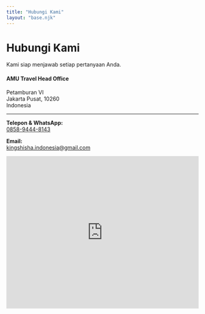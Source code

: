```yaml
---
title: "Hubungi Kami"
layout: "base.njk"
---
```


<div class="container py-5">
  <div class="text-center mb-5">
    <h1 class="fw-bold">Hubungi Kami</h1>
    <p class="text-muted">Kami siap menjawab setiap pertanyaan Anda.</p>
  </div>
  <div class="row">
    <div class="col-md-6">
      <h4 class="fw-bold">AMU Travel Head Office</h4>
      <p>
        Petamburan VI<br>
        Jakarta Pusat, 10260<br>
        Indonesia
      </p>
      <hr>
      <p><strong>Telepon & WhatsApp:</strong><br> <a href="https://wa.me/6285894448143?text=Assalamualaikum" target="_blank">0858-9444-8143</a></p>
      <p><strong>Email:</strong><br> <a href="mailto:kingshisha.indonesia@gmail.com">kingshisha.indonesia@gmail.com</a></p>
    </div>
    <div class="col-md-6">
      <iframe src="https://www.google.com/maps/embed?pb=!1m18!1m12!1m3!1d3966.66642191633!2d106.80569631534308!3d-6.17539239552599!2m3!1f0!2f0!3f0!3m2!1i1024!2i768!4f13.1!3m3!1m2!1s0x2e69f6f2c94f4f3b%3A0x2e69f6f2c94f4f3b!2sPetamburan%2C%20Tanah%20Abang%2C%20Central%20Jakarta%20City%2C%20Jakarta!5e0!3m2!1sen!2sid!4v1690860806013!5m2!1sen!2sid" width="100%" height="400" style="border:0;" allowfullscreen="" loading="lazy" referrerpolicy="no-referrer-when-downgrade" class="rounded shadow"></iframe>
    </div>
  </div>
</div>